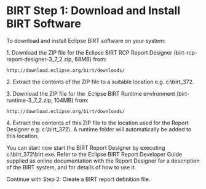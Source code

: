 # BIRT Step 1: Download and Install BIRT Software

To download and install Eclipse BIRT software on your system:

1. Download the ZIP file for the Eclipse BIRT RCP Report Designer (birt-rcp-report-designer-3_7_2.zip, 68MB) from:

```
http://download.eclipse.org/birt/downloads/
```

2. Extract the contents of the ZIP file to a suitable location e.g. c:\\birt_372.

3. Download the ZIP file for the  Eclipse BIRT Runtime environment (birt-runtime-3_7_2.zip, 104MB) from:

```
http://download.eclipse.org/birt/downloads/
```

4. Extract the contents of this ZIP file to the location used for the Report Designer e.g. c:\\birt_372\\. A runtime folder will automatically be added to this location.

You can start now start the BIRT Report Designer by executing c:\\birt_372\\birt.exe. Refer to the Eclipse BIRT Report Developer Guide supplied as online documentation with the Report Designer for a description of the BIRT system, and for details of how to use it.

Continue with Step 2: Create a BIRT report definition file.

 